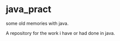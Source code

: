 # java_pract
some old memories with java.
<p> A repository for the work i have or had done in java.</p>
